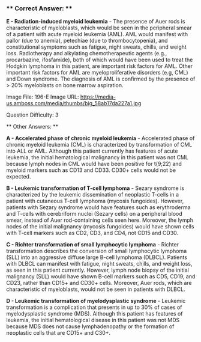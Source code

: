 ### ** Correct Answer: **

**E - Radiation-induced myeloid leukemia** - The presence of Auer rods is characteristic of myeloblasts, which would be seen in the peripheral smear of a patient with acute myeloid leukemia (AML). AML would manifest with pallor (due to anemia), petechiae (due to thrombocytopenia), and constitutional symptoms such as fatigue, night sweats, chills, and weight loss. Radiotherapy and alkylating chemotherapeutic agents (e.g., procarbazine, ifosfamide), both of which would have been used to treat the Hodgkin lymphoma in this patient, are important risk factors for AML. Other important risk factors for AML are myeloproliferative disorders (e.g, CML) and Down syndrome. The diagnosis of AML is confirmed by the presence of > 20% myeloblasts on bone marrow aspiration.

Image File: 196-E
Image URL: https://media-us.amboss.com/media/thumbs/big_58ab17da227a1.jpg

Question Difficulty: 3

** Other Answers: **

**A - Accelerated phase of chronic myeloid leukemia** - Accelerated phase of chronic myeloid leukemia (CML) is characterized by transformation of CML into ALL or AML. Although this patient currently has features of acute leukemia, the initial hematological malignancy in this patient was not CML because lymph nodes in CML would have been positive for t(9;22) and myeloid markers such as CD13 and CD33. CD30+ cells would not be expected.

**B - Leukemic transformation of T-cell lymphoma** - Sezary syndrome is characterized by the leukemic dissemination of neoplastic T-cells in a patient with cutaneous T-cell lymphoma (mycosis fungoides). However, patients with Sezary syndrome would have features such as erythroderma and T-cells with cerebriform nuclei (Sezary cells) on a peripheral blood smear, instead of Auer rod-containing cells seen here. Moreover, the lymph nodes of the initial malignancy (mycosis fungoides) would have shown cells with T-cell markers such as CD2, CD3, and CD4, not CD15 and CD30.

**C - Richter transformation of small lymphocytic lymphoma** - Richter transformation describes the conversion of small lymphocytic lymphoma (SLL) into an aggressive diffuse large B-cell lymphoma (DLBCL). Patients with DLBCL can manifest with fatigue, night sweats, chills, and weight loss, as seen in this patient currently. However, lymph node biopsy of the initial malignancy (SLL) would have shown B-cell markers such as CD5, CD19, and CD23, rather than CD15+ and CD30+ cells. Moreover, Auer rods, which are characteristic of myeloblasts, would not be seen in patients with DLBCL.

**D - Leukemic transformation of myelodysplastic syndrome** - Leukemic transformation is a complication that presents in up to 30% of cases of myelodysplastic syndrome (MDS). Although this patient has features of leukemia, the initial hematological disease in this patient was not MDS because MDS does not cause lymphadenopathy or the formation of neoplastic cells that are CD15+ and C30+.

